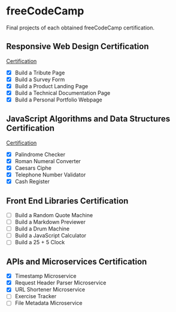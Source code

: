 # freeCodeCamp

Final projects of each obtained freeCodeCamp certification.

## Responsive Web Design Certification

[Certification](https://www.freecodecamp.org/certification/raiesbo/responsive-web-design)

- [x] Build a Tribute Page
- [x] Build a Survey Form
- [x] Build a Product Landing Page
- [x] Build a Technical Documentation Page
- [x] Build a Personal Portfolio Webpage

## JavaScript Algorithms and Data Structures Certification

[Certification](https://www.freecodecamp.org/certification/raiesbo/javascript-algorithms-and-data-structures)

- [x] Palindrome Checker
- [x] Roman Numeral Converter
- [x] Caesars Ciphe
- [x] Telephone Number Validator
- [x] Cash Register

## Front End Libraries Certification

- [ ] Build a Random Quote Machine
- [ ] Build a Markdown Previewer
- [ ] Build a Drum Machine
- [ ] Build a JavaScript Calculator
- [ ] Build a 25 + 5 Clock

## APIs and Microservices Certification

- [x] Timestamp Microservice
- [x] Request Header Parser Microservice
- [x] URL Shortener Microservice
- [ ] Exercise Tracker
- [ ] File Metadata Microservice
